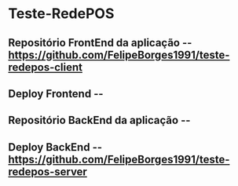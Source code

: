 # Teste-RedePOS

## Repositório FrontEnd da aplicação -- https://github.com/FelipeBorges1991/teste-redepos-client

## Deploy Frontend --

## Repositório BackEnd da aplicação --

## Deploy BackEnd -- https://github.com/FelipeBorges1991/teste-redepos-server
